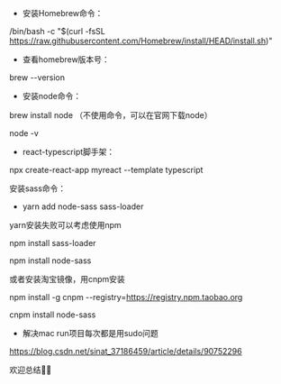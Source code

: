 - 安装Homebrew命令：


/bin/bash -c "$(curl -fsSL https://raw.githubusercontent.com/Homebrew/install/HEAD/install.sh)"

- 查看homebrew版本号：


brew --version

- 安装node命令：


brew install node   （不使用命令，可以在官网下载node）

node -v

- react-typescript脚手架：


npx create-react-app myreact --template typescript

安装sass命令：

- yarn add node-sass sass-loader

yarn安装失败可以考虑使用npm

npm install sass-loader

npm install node-sass

或者安装淘宝镜像，用cnpm安装

npm install -g cnpm --registry=https://registry.npm.taobao.org

cnpm install node-sass



- 解决mac run项目每次都是用sudo问题


https://blog.csdn.net/sinat_37186459/article/details/90752296  



欢迎总结👏🏻
